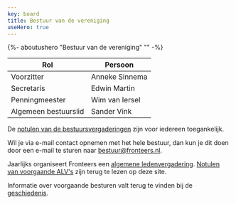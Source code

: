 ```yaml
---
key: board
title: Bestuur van de vereniging
useHero: true
---
```

{%- aboutushero "Bestuur van de vereniging" "" -%}
<br />

| Rol           | Persoon        | 
|---------------|----------------|
| Voorzitter    | Anneke Sinnema |
| Secretaris    | Edwin Martin   |
| Penningmeester  | Wim van Iersel   |
| Algemeen bestuurslid| Sander Vink    |

De [notulen van de bestuursvergaderingen](/nl/vereniging/bestuur/notulen) zijn voor iedereen toegankelijk.

Wil je via e-mail contact opnemen met het hele bestuur, dan kun je dit doen door een e-mail te sturen naar <bestuur@fronteers.nl>. 

Jaarlijks organiseert Fronteers een [algemene ledenvergadering](/nl/vereniging/alv). [Notulen van voorgaande ALV's](/nl/vereniging/bestuur/notulen) zijn terug te lezen op deze site.

Informatie over voorgaande besturen valt terug te vinden bij de [geschiedenis](/nl/vereniging/geschiedenis).
